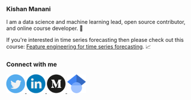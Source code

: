 ### Kishan Manani
I am a data science and machine learning lead, open source contributor, and online course developer. :wave:

If you're interested in time series forecasting then please check out this course: [Feature engineering for time series forecasting](https://www.courses.trainindata.com/p/feature-engineering-for-forecasting). :chart_with_upwards_trend:

### Connect with me
<a href="https://twitter.com/KishManani"><img src="./assets/images/twitter.svg" alt="Twitteri" width="50">
<a href="https://linkedin.com/in/KishanManani/"><img src="./assets/images/linkedin.svg" alt="LinkedIn" width="50"/>
<a href="https://medium.com/@kish.manani"><img src="./assets/images/medium.svg" alt="Medium" width="50">
<a href="https://scholar.google.co.uk/citations?user=QRi7ZdQAAAAJ&hl=en"><img src="./assets/images/googlescholar.svg" alt="Google Scholar" width="50"/>

